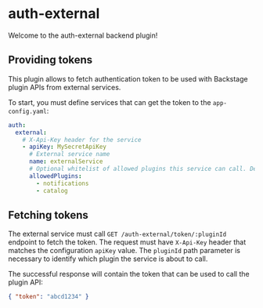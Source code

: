 # auth-external

Welcome to the auth-external backend plugin!

## Providing tokens

This plugin allows to fetch authentication token to be used with Backstage plugin APIs from
external services.

To start, you must define services that can get the token to the `app-config.yaml`:

```yaml
auth:
  external:
    # X-Api-Key header for the service
    - apiKey: MySecretApiKey
      # External service name
      name: externalService
      # Optional whitelist of allowed plugins this service can call. Defaults to all plugins.
      allowedPlugins:
        - notifications
        - catalog
```

## Fetching tokens

The external service must call `GET /auth-external/token/:pluginId` endpoint to fetch the token.
The request must have `X-Api-Key` header that matches the configuration `apiKey` value.
The `pluginId` path parameter is necessary to identify which plugin the service is about to call.

The successful response will contain the token that can be used to call the plugin API:

```json
{ "token": "abcd1234" }
```
